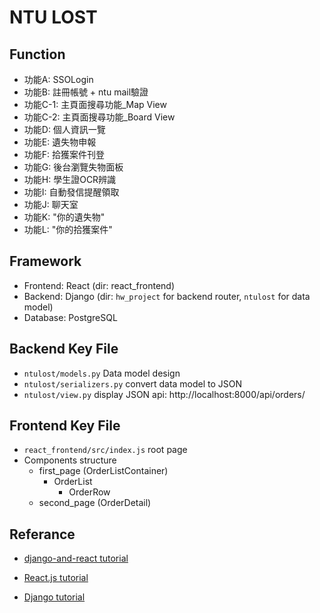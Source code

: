 # NTU LOST

## Function
- 功能A: SSOLogin
- 功能B: 註冊帳號 + ntu mail驗證
- 功能C-1: 主頁面搜尋功能_Map View
- 功能C-2: 主頁面搜尋功能_Board View
- 功能D: 個人資訊一覽
- 功能E: 遺失物申報
- 功能F: 拾獲案件刊登
- 功能G: 後台瀏覽失物面板
- 功能H: 學生證OCR辨識
- 功能I: 自動發信提醒領取
- 功能J: 聊天室
- 功能K: "你的遺失物"
- 功能L: "你的拾獲案件"

## Framework
- Frontend: React (dir: react_frontend)
- Backend: Django (dir: `hw_project` for backend router, `ntulost` for data model)
- Database: PostgreSQL 

## Backend Key File
- `ntulost/models.py` Data model design
- `ntulost/serializers.py` convert data model to JSON
- `ntulost/view.py` display JSON api: http://localhost:8000/api/orders/

## Frontend Key File
- `react_frontend/src/index.js` root page
- Components structure
    - first_page (OrderListContainer)
        - OrderList
            - OrderRow
    - second_page (OrderDetail)


## Referance
- [django-and-react tutorial](https://www.digitalocean.com/community/tutorials/build-a-to-do-application-using-django-and-react)

- [React.js tutorial](https://www.digitalocean.com/community/tutorials/how-to-set-up-a-react-project-with-create-react-app)

- [Django tutorial](https://developer.mozilla.org/en-US/docs/Learn/Server-side/Django/Generic_views)



